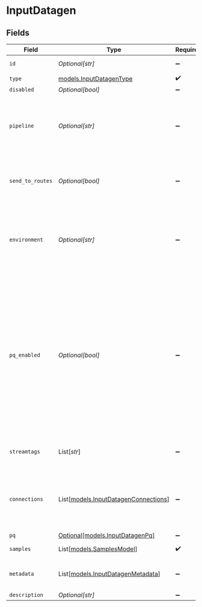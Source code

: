 # InputDatagen


## Fields

| Field                                                                                                                                                                                                                                        | Type                                                                                                                                                                                                                                         | Required                                                                                                                                                                                                                                     | Description                                                                                                                                                                                                                                  |
| -------------------------------------------------------------------------------------------------------------------------------------------------------------------------------------------------------------------------------------------- | -------------------------------------------------------------------------------------------------------------------------------------------------------------------------------------------------------------------------------------------- | -------------------------------------------------------------------------------------------------------------------------------------------------------------------------------------------------------------------------------------------- | -------------------------------------------------------------------------------------------------------------------------------------------------------------------------------------------------------------------------------------------- |
| `id`                                                                                                                                                                                                                                         | *Optional[str]*                                                                                                                                                                                                                              | :heavy_minus_sign:                                                                                                                                                                                                                           | Unique ID for this input                                                                                                                                                                                                                     |
| `type`                                                                                                                                                                                                                                       | [models.InputDatagenType](../models/inputdatagentype.md)                                                                                                                                                                                     | :heavy_check_mark:                                                                                                                                                                                                                           | N/A                                                                                                                                                                                                                                          |
| `disabled`                                                                                                                                                                                                                                   | *Optional[bool]*                                                                                                                                                                                                                             | :heavy_minus_sign:                                                                                                                                                                                                                           | N/A                                                                                                                                                                                                                                          |
| `pipeline`                                                                                                                                                                                                                                   | *Optional[str]*                                                                                                                                                                                                                              | :heavy_minus_sign:                                                                                                                                                                                                                           | Pipeline to process data from this Source before sending it through the Routes                                                                                                                                                               |
| `send_to_routes`                                                                                                                                                                                                                             | *Optional[bool]*                                                                                                                                                                                                                             | :heavy_minus_sign:                                                                                                                                                                                                                           | Select whether to send data to Routes, or directly to Destinations.                                                                                                                                                                          |
| `environment`                                                                                                                                                                                                                                | *Optional[str]*                                                                                                                                                                                                                              | :heavy_minus_sign:                                                                                                                                                                                                                           | Optionally, enable this config only on a specified Git branch. If empty, will be enabled everywhere.                                                                                                                                         |
| `pq_enabled`                                                                                                                                                                                                                                 | *Optional[bool]*                                                                                                                                                                                                                             | :heavy_minus_sign:                                                                                                                                                                                                                           | Use a disk queue to minimize data loss when connected services block. See [Cribl Docs](https://docs.cribl.io/stream/persistent-queues) for PQ defaults (Cribl-managed Cloud Workers) and configuration options (on-prem and hybrid Workers). |
| `streamtags`                                                                                                                                                                                                                                 | List[*str*]                                                                                                                                                                                                                                  | :heavy_minus_sign:                                                                                                                                                                                                                           | Tags for filtering and grouping in @{product}                                                                                                                                                                                                |
| `connections`                                                                                                                                                                                                                                | List[[models.InputDatagenConnections](../models/inputdatagenconnections.md)]                                                                                                                                                                 | :heavy_minus_sign:                                                                                                                                                                                                                           | Direct connections to Destinations, and optionally via a Pipeline or a Pack                                                                                                                                                                  |
| `pq`                                                                                                                                                                                                                                         | [Optional[models.InputDatagenPq]](../models/inputdatagenpq.md)                                                                                                                                                                               | :heavy_minus_sign:                                                                                                                                                                                                                           | N/A                                                                                                                                                                                                                                          |
| `samples`                                                                                                                                                                                                                                    | List[[models.SamplesModel](../models/samplesmodel.md)]                                                                                                                                                                                       | :heavy_check_mark:                                                                                                                                                                                                                           | List of datagens                                                                                                                                                                                                                             |
| `metadata`                                                                                                                                                                                                                                   | List[[models.InputDatagenMetadata](../models/inputdatagenmetadata.md)]                                                                                                                                                                       | :heavy_minus_sign:                                                                                                                                                                                                                           | Fields to add to events from this input                                                                                                                                                                                                      |
| `description`                                                                                                                                                                                                                                | *Optional[str]*                                                                                                                                                                                                                              | :heavy_minus_sign:                                                                                                                                                                                                                           | N/A                                                                                                                                                                                                                                          |